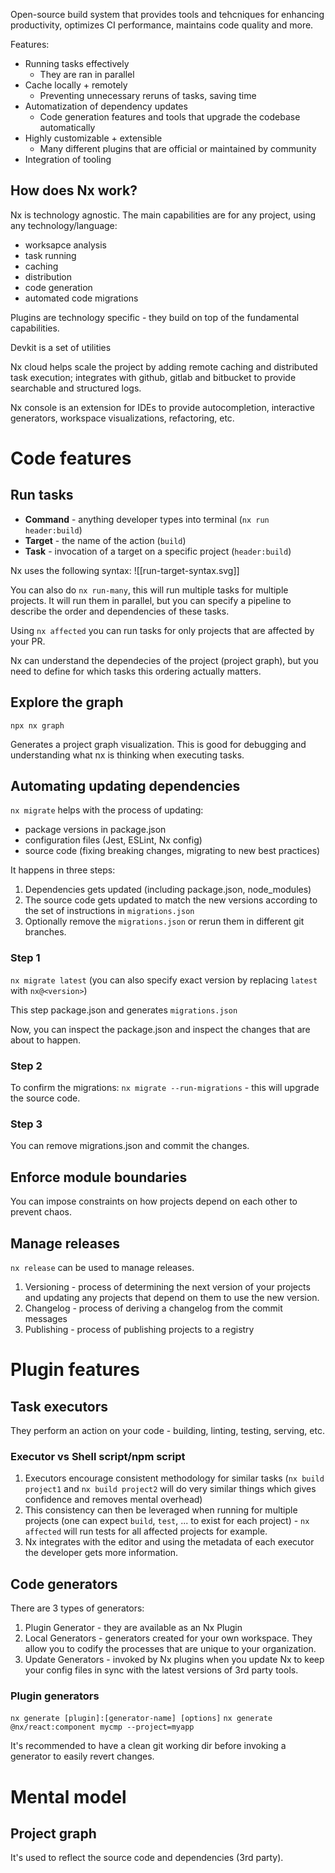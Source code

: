 Open-source build system that provides tools and tehcniques for enhancing productivity, optimizes CI performance, maintains code quality and more.

Features:
- Running tasks effectively
	- They are ran in parallel
- Cache locally + remotely
	- Preventing unnecessary reruns of tasks, saving time
- Automatization of dependency updates
	- Code generation features and tools that upgrade the codebase automatically
- Highly customizable + extensible
	- Many different plugins that are official or maintained by community
- Integration of tooling

## How does Nx work?
Nx is technology agnostic. The main capabilities are for any project, using any technology/language:
- worksapce analysis
- task running
- caching
- distribution
- code generation
- automated code migrations

Plugins are technology specific - they build on top of the fundamental capabilities. 

Devkit is a set of utilities

Nx cloud helps scale the project by adding remote caching and distributed task execution; integrates with github, gitlab and bitbucket to provide searchable and structured logs.

Nx console is an extension for IDEs to provide autocompletion, interactive generators, workspace visualizations, refactoring, etc.

# Code features
## Run tasks
- **Command** - anything developer types into terminal (`nx run header:build`)
- **Target** - the name of the action (`build`)
- **Task** - invocation of a target on a specific project (`header:build`)

Nx uses the following syntax:
![[run-target-syntax.svg]]

You can also do `nx run-many`, this will run multiple tasks for multiple projects. It will run them in parallel, but you can specify a pipeline to describe the order and dependencies of these tasks.

Using `nx affected` you can run tasks for only projects that are affected by your PR.

Nx can understand the dependecies of the project (project graph), but you need to define for which tasks this ordering actually matters.

## Explore the graph
`npx nx graph`

Generates a project graph visualization. This is good for debugging and understanding what nx is thinking when executing tasks.

## Automating updating dependencies
`nx migrate` helps with the process of updating:
- package versions in package.json
- configuration files (Jest, ESLint, Nx config)
- source code (fixing breaking changes, migrating to new best practices)

It happens in three steps:
1. Dependencies gets updated (including package.json, node_modules)
2. The source code gets updated to match the new versions according to the set of instructions in `migrations.json`
3. Optionally remove the `migrations.json` or rerun them in different git branches.
### Step 1
`nx migrate latest` (you can also specify exact version by replacing `latest` with `nx@<version>`)

This step package.json and generates `migrations.json`

Now, you can inspect the package.json and inspect the changes that are about to happen.
### Step 2
To confirm the migrations: `nx migrate --run-migrations` - this will upgrade the source code.
### Step 3
You can remove migrations.json and commit the changes.

## Enforce module boundaries
You can impose constraints on how projects depend on each other to prevent chaos.

## Manage releases
`nx release` can be used to manage releases.

1. Versioning - process of determining the next version of your projects and updating any projects that depend on them to use the new version.
2. Changelog - process of deriving a changelog from the commit messages
3. Publishing - process of publishing projects to a registry

# Plugin features

## Task executors
They perform an action on your code - building, linting, testing, serving, etc.

### Executor vs Shell script/npm script
1. Executors encourage consistent methodology for similar tasks (`nx build project1` and `nx build project2` will do very similar things which gives confidence and removes mental overhead)
2. This consistency can then be leveraged when running for multiple projects (one can expect `build`, `test`, ... to exist for each project) - `nx affected` will run tests for all affected projects for example.
3. Nx integrates with the editor and using the metadata of each executor the developer gets more information.

## Code generators
There are 3 types of generators:
1. Plugin Generator - they are available as an Nx Plugin
2. Local Generators - generators created for your own workspace. They allow you to codify the processes that are unique to your organization.
3. Update Generators - invoked by Nx plugins when you update Nx to keep your config files in sync with the latest versions of 3rd party tools.

### Plugin generators
`nx generate [plugin]:[generator-name] [options]`
`nx generate @nx/react:component mycmp --project=myapp`

It's recommended to have a clean git working dir before invoking a generator to easily revert changes.

# Mental model
## Project graph
It's used to reflect the source code and dependencies (3rd party).

